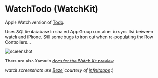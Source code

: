WatchTodo (WatchKit)
========

 Apple Watch version of [Todo](https://github.com/conceptdev/xamarin-forms-samples/tree/master/Todo).

 Uses SQLite database in shared App Group container to sync list between watch and iPhone.
  Still some bugs to iron out when re-populating the Row Controllers...

![screenshot](https://raw.githubusercontent.com/conceptdev/xamarin-ios-samples/master/WatchTodo/Screenshots/watchtodo.png "watch")

There are also Xamarin [docs for the Watch Kit preview](http://developer.xamarin.com/guides/ios/watch/).

*watch screenshots use [Bezel](http://infinitapps.com/bezel/) courtesy of [infinitapps](http://infinitapps.com/)* :)
